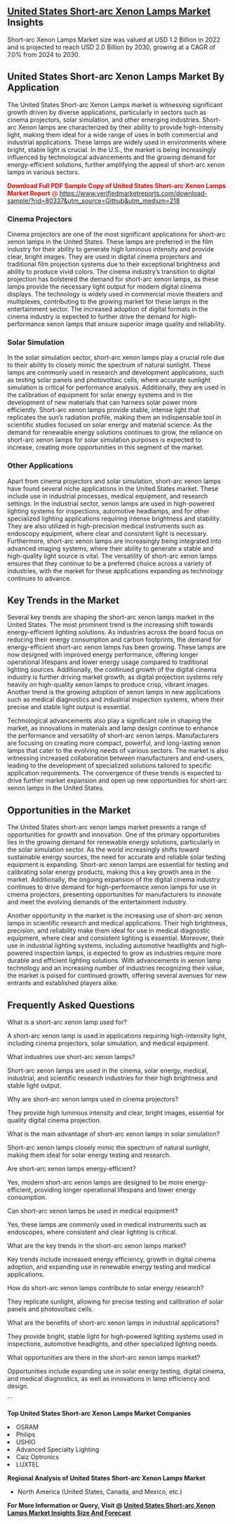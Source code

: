 <h2><a href="https://www.verifiedmarketreports.com/download-sample/?rid=80337&amp;utm_source=Github&amp;utm_medium=218" target="_blank">United States Short-arc Xenon Lamps Market</a> Insights</h2><p>Short-arc Xenon Lamps Market size was valued at USD 1.2 Billion in 2022 and is projected to reach USD 2.0 Billion by 2030, growing at a CAGR of 7.0% from 2024 to 2030.</p><p> <h2>United States Short-arc Xenon Lamps Market By Application</h2> <p>The United States Short-arc Xenon Lamps market is witnessing significant growth driven by diverse applications, particularly in sectors such as cinema projectors, solar simulation, and other emerging industries. Short-arc Xenon lamps are characterized by their ability to provide high-intensity light, making them ideal for a wide range of uses in both commercial and industrial applications. These lamps are widely used in environments where bright, stable light is crucial. In the U.S., the market is being increasingly influenced by technological advancements and the growing demand for energy-efficient solutions, further amplifying the appeal of short-arc xenon lamps in various sectors. <p><span class=""><span style="color: #ff0000;"><strong>Download Full PDF Sample Copy of United States Short-arc Xenon Lamps Market Report</strong> @ </span><a href="https://www.verifiedmarketreports.com/download-sample/?rid=80337&amp;utm_source=Github&amp;utm_medium=218" target="_blank">https://www.verifiedmarketreports.com/download-sample/?rid=80337&amp;utm_source=Github&amp;utm_medium=218</a></span></p></p> <h3>Cinema Projectors</h3> <p>Cinema projectors are one of the most significant applications for short-arc xenon lamps in the United States. These lamps are preferred in the film industry for their ability to generate high luminous intensity and provide clear, bright images. They are used in digital cinema projectors and traditional film projection systems due to their exceptional brightness and ability to produce vivid colors. The cinema industry’s transition to digital projection has bolstered the demand for short-arc xenon lamps, as these lamps provide the necessary light output for modern digital cinema displays. The technology is widely used in commercial movie theaters and multiplexes, contributing to the growing market for these lamps in the entertainment sector. The increased adoption of digital formats in the cinema industry is expected to further drive the demand for high-performance xenon lamps that ensure superior image quality and reliability.</p> <h3>Solar Simulation</h3> <p>In the solar simulation sector, short-arc xenon lamps play a crucial role due to their ability to closely mimic the spectrum of natural sunlight. These lamps are commonly used in research and development applications, such as testing solar panels and photovoltaic cells, where accurate sunlight simulation is critical for performance analysis. Additionally, they are used in the calibration of equipment for solar energy systems and in the development of new materials that can harness solar power more efficiently. Short-arc xenon lamps provide stable, intense light that replicates the sun’s radiation profile, making them an indispensable tool in scientific studies focused on solar energy and material science. As the demand for renewable energy solutions continues to grow, the reliance on short-arc xenon lamps for solar simulation purposes is expected to increase, creating more opportunities in this segment of the market.</p> <h3>Other Applications</h3> <p>Apart from cinema projectors and solar simulation, short-arc xenon lamps have found several niche applications in the United States market. These include use in industrial processes, medical equipment, and research settings. In the industrial sector, xenon lamps are used in high-powered lighting systems for inspections, automotive headlamps, and for other specialized lighting applications requiring intense brightness and stability. They are also utilized in high-precision medical instruments such as endoscopy equipment, where clear and consistent light is necessary. Furthermore, short-arc xenon lamps are increasingly being integrated into advanced imaging systems, where their ability to generate a stable and high-quality light source is vital. The versatility of short-arc xenon lamps ensures that they continue to be a preferred choice across a variety of industries, with the market for these applications expanding as technology continues to advance.</p> <h2>Key Trends in the Market</h2> <p>Several key trends are shaping the short-arc xenon lamps market in the United States. The most prominent trend is the increasing shift towards energy-efficient lighting solutions. As industries across the board focus on reducing their energy consumption and carbon footprints, the demand for energy-efficient short-arc xenon lamps has been growing. These lamps are now designed with improved energy performance, offering longer operational lifespans and lower energy usage compared to traditional lighting sources. Additionally, the continued growth of the digital cinema industry is further driving market growth, as digital projection systems rely heavily on high-quality xenon lamps to produce crisp, vibrant images. Another trend is the growing adoption of xenon lamps in new applications such as medical diagnostics and industrial inspection systems, where their precise and stable light output is essential.</p> <p>Technological advancements also play a significant role in shaping the market, as innovations in materials and lamp design continue to enhance the performance and versatility of short-arc xenon lamps. Manufacturers are focusing on creating more compact, powerful, and long-lasting xenon lamps that cater to the evolving needs of various sectors. The market is also witnessing increased collaboration between manufacturers and end-users, leading to the development of specialized solutions tailored to specific application requirements. The convergence of these trends is expected to drive further market expansion and open up new opportunities for short-arc xenon lamps in the United States.</p> <h2>Opportunities in the Market</h2> <p>The United States short-arc xenon lamps market presents a range of opportunities for growth and innovation. One of the primary opportunities lies in the growing demand for renewable energy solutions, particularly in the solar simulation sector. As the world increasingly shifts toward sustainable energy sources, the need for accurate and reliable solar testing equipment is expanding. Short-arc xenon lamps are essential for testing and calibrating solar energy products, making this a key growth area in the market. Additionally, the ongoing expansion of the digital cinema industry continues to drive demand for high-performance xenon lamps for use in cinema projectors, presenting opportunities for manufacturers to innovate and meet the evolving demands of the entertainment industry.</p> <p>Another opportunity in the market is the increasing use of short-arc xenon lamps in scientific research and medical applications. Their high brightness, precision, and reliability make them ideal for use in medical diagnostic equipment, where clear and consistent lighting is essential. Moreover, their use in industrial lighting systems, including automotive headlights and high-powered inspection lamps, is expected to grow as industries require more durable and efficient lighting solutions. With advancements in xenon lamp technology and an increasing number of industries recognizing their value, the market is poised for continued growth, offering several avenues for new entrants and established players alike.</p> <h2>Frequently Asked Questions</h2> <p>What is a short-arc xenon lamp used for?</p> <p>A short-arc xenon lamp is used in applications requiring high-intensity light, including cinema projectors, solar simulation, and medical equipment.</p> <p>What industries use short-arc xenon lamps?</p> <p>Short-arc xenon lamps are used in the cinema, solar energy, medical, industrial, and scientific research industries for their high brightness and stable light output.</p> <p>Why are short-arc xenon lamps used in cinema projectors?</p> <p>They provide high luminous intensity and clear, bright images, essential for quality digital cinema projection.</p> <p>What is the main advantage of short-arc xenon lamps in solar simulation?</p> <p>Short-arc xenon lamps closely mimic the spectrum of natural sunlight, making them ideal for solar energy testing and research.</p> <p>Are short-arc xenon lamps energy-efficient?</p> <p>Yes, modern short-arc xenon lamps are designed to be more energy-efficient, providing longer operational lifespans and lower energy consumption.</p> <p>Can short-arc xenon lamps be used in medical equipment?</p> <p>Yes, these lamps are commonly used in medical instruments such as endoscopes, where consistent and clear lighting is critical.</p> <p>What are the key trends in the short-arc xenon lamps market?</p> <p>Key trends include increased energy efficiency, growth in digital cinema adoption, and expanding use in renewable energy testing and medical applications.</p> <p>How do short-arc xenon lamps contribute to solar energy research?</p> <p>They replicate sunlight, allowing for precise testing and calibration of solar panels and photovoltaic cells.</p> <p>What are the benefits of short-arc xenon lamps in industrial applications?</p> <p>They provide bright, stable light for high-powered lighting systems used in inspections, automotive headlights, and other specialized lighting needs.</p> <p>What opportunities are there in the short-arc xenon lamps market?</p> <p>Opportunities include expanding use in solar energy testing, digital cinema, and medical diagnostics, as well as innovations in lamp efficiency and design.</p> ```</p><p><strong>Top United States Short-arc Xenon Lamps Market Companies</strong></p><div data-test-id=""><p><li>OSRAM</li><li> Philips</li><li> USHIO</li><li> Advanced Specialty Lighting</li><li> Caiz Optronics</li><li> LUXTEL</li></p><div><strong>Regional Analysis of&nbsp;United States Short-arc Xenon Lamps Market</strong></div><ul><li dir="ltr"><p dir="ltr">North America&nbsp;(United States, Canada, and Mexico, etc.)</p></li></ul><p><strong>For More Information or Query, Visit @&nbsp;</strong><strong><a href="https://www.verifiedmarketreports.com/product/global-short-arc-xenon-lamps-market-growth-2019-2024/?utm_source=Github&amp;utm_medium=218" target="_blank">United States Short-arc Xenon Lamps Market Insights Size And Forecast</a></strong></p></div>
